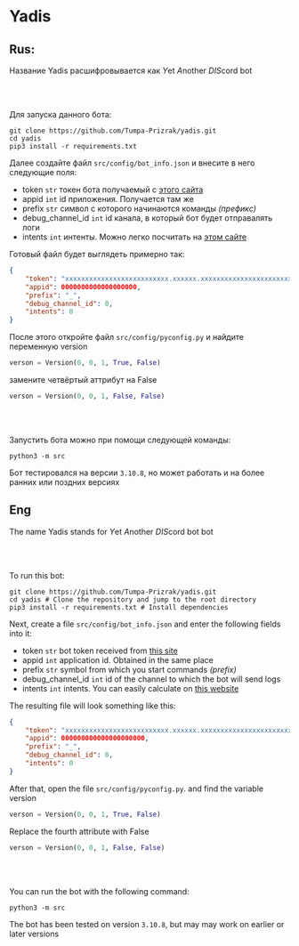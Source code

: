 # Yadis

## Rus:
Название Yadis расшифровывается как *Y*et *A*nother *DIS*cord bot<br>

<br><br>

Для запуска данного бота:
```shell
git clone https://github.com/Tumpa-Prizrak/yadis.git
cd yadis
pip3 install -r requirements.txt
```
Далее создайте файл `src/config/bot_info.json` и внесите в него следующие поля:
- token `str` токен бота получаемый с [этого сайта](https://discord.com/developers/applications)
- appid `int` id приложения. Получается там же
- prefix `str` символ с которого начинаются команды *(префикс)*
- debug_channel_id `int` id канала, в который бот будет отправалять логи
- intents `int` интенты. Можно легко посчитать на [этом сайте](https://discord-intents-calculator.vercel.app)

Готовый файл будет выглядеть примерно так:
```json
{
    "token": "xxxxxxxxxxxxxxxxxxxxxxxxxx.xxxxxx.xxxxxxxxxxxxxxxxxxxxxxxxxxxxxxxxxxxxxx",
    "appid": 0000000000000000000,
    "prefix": "_",
    "debug_channel_id": 0,
    "intents": 0
}
```

После этого откройте файл ``src/config/pyconfig.py``
и найдите переменную version
```py
verson = Version(0, 0, 1, True, False)
```
замените четвёртый аттрибут на False
```py
verson = Version(0, 0, 1, False, False)
```

<br><br>

Запустить бота можно при помощи следующей команды:
```shell
python3 -m src
```
Бот тестировался на версии `3.10.8`, но может 
работать и на более ранних или поздних версиях

## Eng
The name Yadis stands for *Y*et *A*nother *DIS*cord bot bot<br>

<br><br>

To run this bot:
```shell
git clone https://github.com/Tumpa-Prizrak/yadis.git
cd yadis # Clone the repository and jump to the root directory
pip3 install -r requirements.txt # Install dependencies
```
Next, create a file `src/config/bot_info.json` and enter the following fields into it:
- token `str` bot token received from [this site](https://discord.com/developers/applications)
- appid `int` application id. Obtained in the same place
- prefix `str` symbol from which you start commands *(prefix)*
- debug_channel_id `int` id of the channel to which the bot will send logs
- intents `int` intents. You can easily calculate on [this website](https://discord-intents-calculator.vercel.app)

The resulting file will look something like this:
```json
{
    "token": "xxxxxxxxxxxxxxxxxxxxxxxxxx.xxxxxx.xxxxxxxxxxxxxxxxxxxxxxxxxxxxxxxxxxxxxx",
    "appid": 000000000000000000000,
    "prefix": "_",
    "debug_channel_id": 0,
    "intents": 0
}
```

After that, open the file ``src/config/pyconfig.py``.
and find the variable version
```py
verson = Version(0, 0, 1, True, False)
```
Replace the fourth attribute with False
```py
verson = Version(0, 0, 1, False, False)
```

<br><br>

You can run the bot with the following command:
```shell
python3 -m src
```
The bot has been tested on version ``3.10.8``, but may 
may work on earlier or later versions
